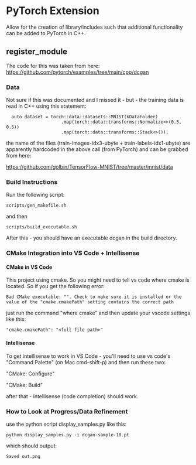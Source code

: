# PyTorch Extension

Allow for the creation of library/includes such that additional functionality can be added to PyTorch in C++.


## register_module

The code for this was taken from here:
https://github.com/pytorch/examples/tree/main/cpp/dcgan

### Data

Not sure if this was documented and I missed it - but - the training data is read in C++ using this statement:

```
  auto dataset = torch::data::datasets::MNIST(kDataFolder)
                     .map(torch::data::transforms::Normalize<>(0.5, 0.5))
                     .map(torch::data::transforms::Stack<>());
```

the name of the files (train-images-idx3-ubyte + train-labels-idx1-ubyte) are apparently hardcoded in the above call (from PyTorch) and can be grabbed from here: 

https://github.com/golbin/TensorFlow-MNIST/tree/master/mnist/data


### Build Instructions

Run the following script: 

```
scripts/gen_makefile.sh
```

and then

```
scripts/build_executable.sh
```

After this - you should have an executable dcgan in the build directory.

### CMake Integration into VS Code + Intellisense

#### CMake in VS Code

This project using cmake.  So you might need to tell vs code where cmake is located.  So if you get the following error:

```
Bad CMake executable: "". Check to make sure it is installed or the value of the "cmake.cmakePath" setting contains the correct path
```

just run the command "where cmake" and then update your vscode settings like this:

```
"cmake.cmakePath": "<full file path>"
```

#### Intellisense

To get intellisense to work in VS Code - you'll need to use vs code's "Command Palette" (on Mac cmd-shift-p) and then run these two:

"CMake: Configure"

"CMake: Build"

after that - intellisense (code completion) should work.

### How to Look at Progress/Data Refinement

use the python script display_samples.py like this:

```
python display_samples.py -i dcgan-sample-10.pt
```

which should output:

```
Saved out.png
```
